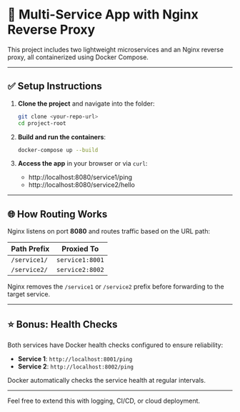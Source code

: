 # 🚀 Multi-Service App with Nginx Reverse Proxy

This project includes two lightweight microservices and an Nginx reverse proxy, all containerized using Docker Compose.

---

## ✅ Setup Instructions

1. **Clone the project** and navigate into the folder:

   ```bash
   git clone <your-repo-url>
   cd project-root
   ```

2. **Build and run the containers**:

   ```bash
   docker-compose up --build
   ```

3. **Access the app** in your browser or via `curl`:
   - http://localhost:8080/service1/ping
   - http://localhost:8080/service2/hello

---

## 🌐 How Routing Works

Nginx listens on port **8080** and routes traffic based on the URL path:

| Path Prefix        | Proxied To          |
|--------------------|---------------------|
| `/service1/`       | `service1:8001`     |
| `/service2/`       | `service2:8002`     |

Nginx removes the `/service1` or `/service2` prefix before forwarding to the target service.

---

## ⭐ Bonus: Health Checks

Both services have Docker health checks configured to ensure reliability:

- **Service 1**: `http://localhost:8001/ping`
- **Service 2**: `http://localhost:8002/ping`

Docker automatically checks the service health at regular intervals.

---

Feel free to extend this with logging, CI/CD, or cloud deployment.
